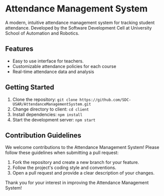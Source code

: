 # Attendance Management System

A modern, intuitive attendance management system for tracking student attendance. Developed by the Software Development Cell at University School of Automation and Robotics.

## Features

- Easy to use interface for teachers.
- Customizable attendance policies for each course
- Real-time attendance data and analysis

## Getting Started


1. Clone the repository: `git clone https://github.com/SDC-USAR/AttendanceManagementSystem.git`
2. Change directory to client: `cd client`
3. Install dependencies: `npm install`
4. Start the development server: `npm start`

## Contribution Guidelines

We welcome contributions to the Attendance Management System! Please follow these guidelines when submitting a pull request:

1. Fork the repository and create a new branch for your feature.
2. Follow the project's coding style and conventions.
3. Open a pull request and provide a clear description of your changes.

Thank you for your interest in improving the Attendance Management System!
